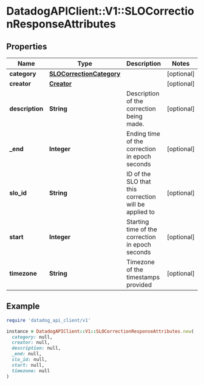 # DatadogAPIClient::V1::SLOCorrectionResponseAttributes

## Properties

| Name | Type | Description | Notes |
| ---- | ---- | ----------- | ----- |
| **category** | [**SLOCorrectionCategory**](SLOCorrectionCategory.md) |  | [optional] |
| **creator** | [**Creator**](Creator.md) |  | [optional] |
| **description** | **String** | Description of the correction being made. | [optional] |
| **_end** | **Integer** | Ending time of the correction in epoch seconds | [optional] |
| **slo_id** | **String** | ID of the SLO that this correction will be applied to | [optional] |
| **start** | **Integer** | Starting time of the correction in epoch seconds | [optional] |
| **timezone** | **String** | Timezone of the timestamps provided | [optional] |

## Example

```ruby
require 'datadog_api_client/v1'

instance = DatadogAPIClient::V1::SLOCorrectionResponseAttributes.new(
  category: null,
  creator: null,
  description: null,
  _end: null,
  slo_id: null,
  start: null,
  timezone: null
)
```

